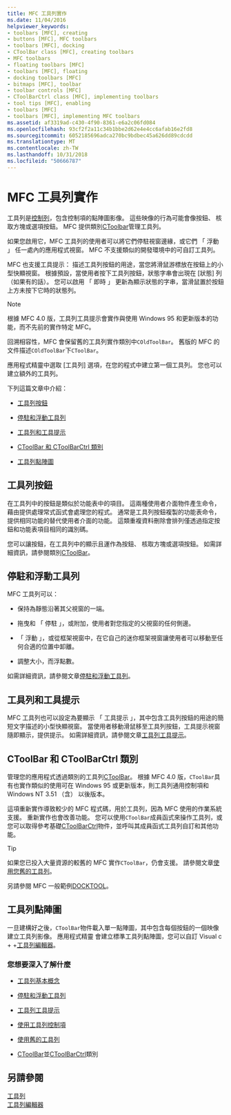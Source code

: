 ```yaml
---
title: MFC 工具列實作
ms.date: 11/04/2016
helpviewer_keywords:
- toolbars [MFC], creating
- buttons [MFC], MFC toolbars
- toolbars [MFC], docking
- CToolBar class [MFC], creating toolbars
- MFC toolbars
- floating toolbars [MFC]
- toolbars [MFC], floating
- docking toolbars [MFC]
- bitmaps [MFC], toolbar
- toolbar controls [MFC]
- CToolBarCtrl class [MFC], implementing toolbars
- tool tips [MFC], enabling
- toolbars [MFC]
- toolbars [MFC], implementing MFC toolbars
ms.assetid: af3319ad-c430-4f90-8361-e6a2c06fd084
ms.openlocfilehash: 93cf2f2a11c34b1bbe2d62e4e4cc6afab16e2fd8
ms.sourcegitcommit: 6052185696adca270bc9bdbec45a626dd89cdcdd
ms.translationtype: MT
ms.contentlocale: zh-TW
ms.lasthandoff: 10/31/2018
ms.locfileid: "50666787"
---
```

# <a name="mfc-toolbar-implementation"></a>MFC 工具列實作

工具列是[控制列](../mfc/control-bars.md)，包含控制項的點陣圖影像。 這些映像的行為可能會像按鈕、 核取方塊或選項按鈕。 MFC 提供類別[CToolbar](../mfc/reference/ctoolbar-class.md)管理工具列。

如果您啟用它，MFC 工具列的使用者可以將它們停駐視窗邊緣，或它們 「 浮動 」 任一處內的應用程式視窗。 MFC 不支援類似的開發環境中的可自訂工具列。

MFC 也支援工具提示： 描述工具列按鈕的用途，當您將滑鼠游標放在按鈕上的小型快顯視窗。 根據預設，當使用者按下工具列按鈕，狀態字串會出現在 [狀態] 列 （如果有的話）。 您可以啟用 「 即時 」 更新為顯示狀態的字串，當滑鼠置於按鈕上方未按下它時的狀態列。

> [!NOTE]
>  根據 MFC 4.0 版，工具列工具提示會實作與使用 Windows 95 和更新版本的功能，而不先前的實作特定 MFC。

回溯相容性，MFC 會保留舊的工具列實作類別中`COldToolBar`。 舊版的 MFC 的文件描述`COldToolBar`下`CToolBar`。

應用程式精靈中選取 [工具列] 選項，在您的程式中建立第一個工具列。 您也可以建立額外的工具列。

下列這篇文章中介紹：

- [工具列按鈕](#_core_toolbar_buttons)

- [停駐和浮動工具列](#_core_docking_and_floating_toolbars)

- [工具列和工具提示](#_core_toolbars_and_tool_tips)

- [CToolBar 和 CToolBarCtrl 類別](#_core_the_ctoolbar_and_ctoolbarctrl_classes)

- [工具列點陣圖](#_core_the_toolbar_bitmap)

##  <a name="_core_toolbar_buttons"></a> 工具列按鈕

在工具列中的按鈕是類似於功能表中的項目。 這兩種使用者介面物件產生命令，藉由提供處理常式函式會處理您的程式。 通常是工具列按鈕複製的功能表命令，提供相同功能的替代使用者介面的功能。 這類重複資料刪除會排列僅透過指定按鈕和功能表項目相同的識別碼。

您可以讓按鈕，在工具列中的顯示且運作為按鈕、 核取方塊或選項按鈕。 如需詳細資訊，請參閱類別[CToolBar](../mfc/reference/ctoolbar-class.md)。

##  <a name="_core_docking_and_floating_toolbars"></a> 停駐和浮動工具列

MFC 工具列可以：

- 保持為靜態沿著其父視窗的一端。

- 拖曳和 「 停駐 」，或附加，使用者對您指定的父視窗的任何側邊。

- 「 浮動 」，或從框架視窗中，在它自己的迷你框架視窗讓使用者可以移動至任何合適的位置中卸離。

- 調整大小，而浮點數。

如需詳細資訊，請參閱文章[停駐和浮動工具列](../mfc/docking-and-floating-toolbars.md)。

##  <a name="_core_toolbars_and_tool_tips"></a> 工具列和工具提示

MFC 工具列也可以設定為要顯示 「 工具提示 」，其中包含工具列按鈕的用途的簡短文字描述的小型快顯視窗。 當使用者移動滑鼠移至工具列按鈕，工具提示視窗隨即顯示，提供提示。 如需詳細資訊，請參閱文章[工具列工具提示](../mfc/toolbar-tool-tips.md)。

##  <a name="_core_the_ctoolbar_and_ctoolbarctrl_classes"></a> CToolBar 和 CToolBarCtrl 類別

管理您的應用程式透過類別的工具列[CToolBar](../mfc/reference/ctoolbar-class.md)。 根據 MFC 4.0 版，`CToolBar`具有也實作類似的使用可在 Windows 95 或更新版本，則工具列通用控制項和 Windows NT 3.51 （含） 以後版本。

這項重新實作導致較少的 MFC 程式碼，用於工具列，因為 MFC 使用的作業系統支援。 重新實作也會改善功能。 您可以使用`CToolBar`成員函式來操作工具列，或您可以取得參考基礎[CToolBarCtrl](../mfc/reference/ctoolbarctrl-class.md)物件，並呼叫其成員函式工具列自訂和其他功能。

> [!TIP]
>  如果您已投入大量資源的較舊的 MFC 實作`CToolBar`，仍會支援。 請參閱文章[使用您舊的工具列](../mfc/using-your-old-toolbars.md)。

另請參閱 MFC 一般範例[DOCKTOOL](../visual-cpp-samples.md)。

##  <a name="_core_the_toolbar_bitmap"></a> 工具列點陣圖

一旦建構好之後，`CToolBar`物件載入單一點陣圖，其中包含每個按鈕的一個映像建立工具列影像。 應用程式精靈 會建立標準工具列點陣圖，您可以自訂 Visual c + +[工具列編輯器](../windows/toolbar-editor.md)。

### <a name="what-do-you-want-to-know-more-about"></a>您想要深入了解什麼

- [工具列基本概念](../mfc/toolbar-fundamentals.md)

- [停駐和浮動工具列](../mfc/docking-and-floating-toolbars.md)

- [工具列工具提示](../mfc/toolbar-tool-tips.md)

- [使用工具列控制項](../mfc/working-with-the-toolbar-control.md)

- [使用舊的工具列](../mfc/using-your-old-toolbars.md)

- [CToolBar](../mfc/reference/ctoolbar-class.md)並[CToolBarCtrl](../mfc/reference/ctoolbarctrl-class.md)類別

## <a name="see-also"></a>另請參閱

[工具列](../mfc/toolbars.md)<br/>
[工具列編輯器](../windows/toolbar-editor.md)

